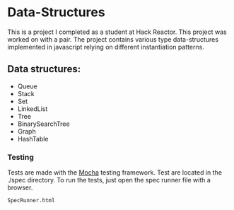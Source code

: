 Data-Structures
==============

This is a project I completed as a student at Hack Reactor. This project was worked on with a pair. The project contains various type data-structures implemented in javascript relying on different instantiation patterns.

## Data structures:

- Queue
- Stack
- Set
- LinkedList
- Tree
- BinarySearchTree
- Graph
- HashTable


### Testing

Tests are made with the [Mocha](https://github.com/mochajs/mocha) testing framework.
Test are located in the ./spec directory. To run the tests, just open the spec runner file with a browser.

```
SpecRunner.html
```